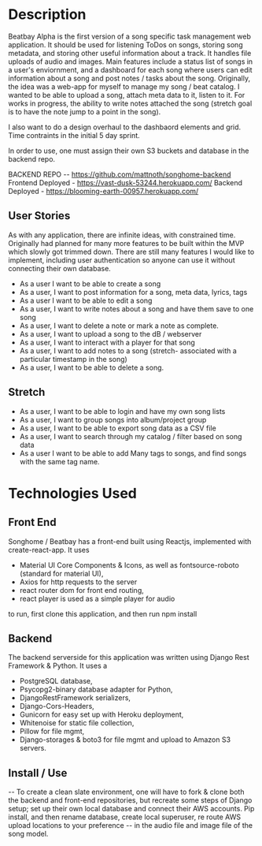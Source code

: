 
# Description 

Beatbay Alpha is the first version of a song specific task management web application. It should be used for listening ToDos on songs, storing song metadata, and storing other useful information about a track. It handles file uploads of audio and images. Main features include a status list of songs in a user's enviornment, and a dashboard for each song where users can edit information about a song and post notes / tasks about the song. Originally, the idea was a web-app for myself to manage my song / beat catalog. I wanted to be able to upload a song, attach meta data to it, listen to it. For works in progress, the ability to write notes attached the song (stretch goal is to have the note jump to a point in the song). 

I also want to do a design overhaul to the dashbaord elements and grid. Time contraints in the initial 5 day sprint. 

In order to use, one must assign their own S3 buckets and database in the backend repo. 

BACKEND REPO -- https://github.com/mattnoth/songhome-backend
Frontend Deployed - https://vast-dusk-53244.herokuapp.com/
Backend Deployed - https://blooming-earth-00957.herokuapp.com/

## User Stories 

As with any application, there are infinite ideas, with constrained time. Originally had planned for many more features to be built within the MVP which slowly got trimmed down. There are still many features I would like to implement, including user authentication so anyone can use it without connecting their own database. 

- As a user I want to be able to create a song 
- As a user, I want to post information for a song, meta data, lyrics, tags 
- As a user I want to be able to edit a song
- As a user, I want to write notes about a song and have them save to one song 
- As a user, I want to delete a note or mark a note as complete. 
- As a user, I want to upload a song to the dB / webserver 
- As a user, I want to interact with a player for that song 
- As a user, I want to add notes to a song (stretch- associated with a particular timestamp in the song) 
- As a user, I want to be able to delete a song.  

## Stretch

- As a user, I want to be able to login and have my own song lists 
- As a user, I want to group songs into album/project group 
- As a user, I want to be able to export song data as a CSV file 
- As a user, I want to search through my catalog / filter based on song data 
- As a user I want to be able to add Many tags to songs, and find songs with the same tag name. 


# Technologies Used 
## Front End

Songhome / Beatbay has a front-end built using Reactjs, implemented with create-react-app. It uses 

- Material UI Core Components & Icons, as well as fontsource-roboto (standard for material UI),
- Axios for http requests to the server 
- react router dom for front end routing,
- react player is used as a simple player for audio 

to run, first clone this application, and then run npm install 


## Backend 

The backend serverside for this application was written using Django Rest Framework & Python. It uses a
- PostgreSQL database, 
- Psycopg2-binary database adapter for Python, 
- DjangoRestFramework serializers, 
- Django-Cors-Headers, 
- Gunicorn for easy set up with Heroku deployment, 
- Whitenoise for static file collection, 
- Pillow for file mgmt, 
- Django-storages & boto3 for file mgmt and upload to Amazon S3 servers. 


## Install / Use
-- To create a clean slate environment, one will have to fork & clone both the backend and front-end repositories, but recreate some steps of Django setup; set up their own local database and connect their AWS accounts. Pip install, and then rename database, create local superuser, re route AWS upload locations to your preference -- in the audio file and image file of the song model. 

 
